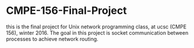 # CMPE-156-Final-Project
this is the final project for Unix network programming class, at ucsc (CMPE 156), winter 2016.
The goal in this project is socket communication between processes to achieve network routing.
